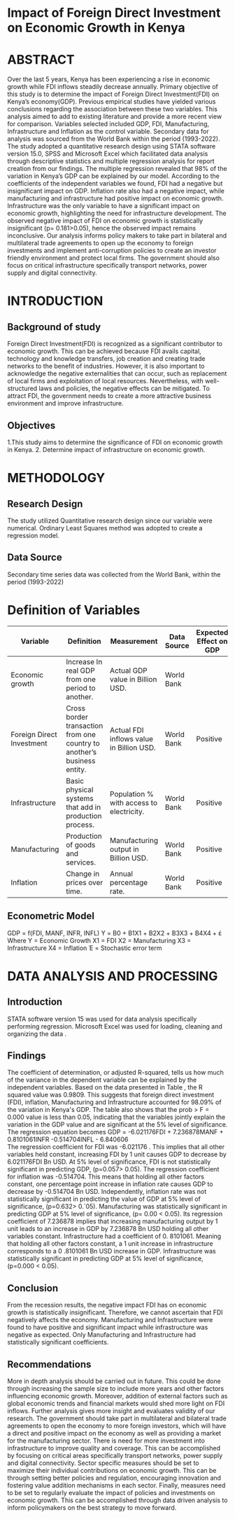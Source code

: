 # Impact of Foreign Direct Investment on Economic Growth in Kenya
# ABSTRACT
Over the last 5 years, Kenya has been experiencing a rise   in economic growth while FDI inflows steadily decrease annually. Primary objective of this study is to determine the impact of Foreign Direct Investment(FDI) on Kenya’s economy(GDP). Previous empirical studies have yielded various conclusions regarding the association between these two variables. This analysis aimed to add to existing literature and provide a more recent view for comparison. Variables selected included GDP, FDI, Manufacturing, Infrastructure and Inflation as the control variable. Secondary data for analysis was sourced from the World Bank within the period (1993-2022). The study adopted a quantitative research design using STATA software version 15.0, SPSS and Microsoft Excel which facilitated data analysis through descriptive statistics and  multiple regression analysis for report creation from our findings. The multiple regression revealed that 98% of the variation  in Kenya’s  GDP can be explained by our model. According to the coefficients of the independent variables we found, FDI had a negative but insignificant impact on GDP. Inflation rate also had a negative impact, while manufacturing and infrastructure had positive impact on economic growth. Infrastructure was the only variable to have a significant impact on economic growth, highlighting the need for infrastructure development. The observed negative impact of FDI on economic growth is statistically insignificant (p= 0.181>0.05), hence the observed impact remains inconclusive. Our analysis informs policy makers  to take part in bilateral and multilateral trade  agreements to open up the economy to foreign investments  and  implement anti-corruption policies to create an investor friendly environment and protect local firms. The government should also focus on critical infrastructure specifically transport networks, power supply and digital connectivity.


# INTRODUCTION
## Background of study
Foreign Direct Investment(FDI) is recognized as a significant contributor to economic growth. This can be achieved because FDI avails capital, technology and knowledge transfers, job creation and creating trade networks to the benefit of industries.  However, it is also important to acknowledge the negative externalities that can occur, such as replacement of local firms and exploitation of local resources. Nevertheless, with well-structured laws and policies, the negative effects can be mitigated. To attract FDI, the government needs to create a more attractive business environment and improve infrastructure. 

## Objectives
1.This study aims to determine the significance of FDI on economic growth in Kenya.
2. Determine impact of infrastructure on economic growth.

# METHODOLOGY
## Research Design
The study utilized Quantitative research design since our variable were numerical. Ordinary Least Squares method was adopted to create a regression model.

## Data Source
Secondary time series data was collected from the World Bank, within the period (1993-2022)

# Definition of Variables

|Variable|	Definition	| Measurement|	Data Source |	Expected Effect on GDP|        
 |  ---   |      ---     |       ---      |       ---     |      ---      |           
|Economic growth | Increase In real GDP from one period to another.|	Actual GDP value in Billion USD.|	World Bank|        |
|Foreign Direct Investment|	Cross border transaction from one country to another’s business entity.|	Actual FDI inflows value in Billion USD.|	World Bank|	Positive|      
|Infrastructure|	Basic physical systems that add in production process.|	Population % with access to electricity.|	World Bank|	Positive|
|Manufacturing	|Production of goods and services.|	Manufacturing output in Billion USD.|	World Bank	|Positive|
|Inflation	|Change in prices over time.	|Annual percentage rate.	|World Bank	|Positive|

## Econometric Model
GDP = f(FDI, MANF, INFR,  INFL)
Y = Β0 + Β1X1 + Β2X2 + Β3X3 + Β4X4 + έ
Where 
Y = Economic Growth
X1 =  FDI
X2 = Manufacturing
X3 = Infrastructure
X4 = Inflation
 Έ = Stochastic error term

# DATA ANALYSIS AND PROCESSING
## Introduction
STATA software version 15 was used for data analysis specifically performing regression. Microsoft Excel was used for loading, cleaning and organizing the data .

## Findings
The coefficient of determination, or adjusted R-squared, tells us how much of the variance in the dependent variable can be explained by the independent variables.
Based on the data presented in Table , the R squared value was 0.9809. This suggests that foreign direct investment (FDI), inflation, Manufacturing and Infrastructure accounted for 98.09% of the variation in Kenya's GDP. The  table also shows that the  prob > F = 0.000 value is less than 0.05, indicating that the variables jointly explain the variation in the GDP value and are significant at the 5% level of significance.
The regression equation becomes 
GDP = -6.021176FDI  +  7.236878MANF  +  0.8101061INFR   -0.514704INFL  - 6.840606  
The regression coefficient for FDI was   -6.021176  . This implies that all other variables held constant, increasing FDI by 1 unit causes GDP to decrease by 6.021176FDI   Bn USD. At 5% level of significance, FDI is not statistically significant in predicting GDP, (p=0.057> 0.05).
The regression coefficient for inflation was   -0.514704. This means that holding all other factors constant, one percentage point increase in inflation rate causes GDP to decrease by -0.514704 Bn USD. Independently, inflation rate was not statistically significant in predicting the value of GDP at 5% level of significance, (p=0.632> 0.`05).
Manufacturing was statistically significant in predicting GDP at 5% level of significance, (p= 0.00 < 0.05). Its regression coefficient of   7.236878 implies that increasing manufacturing output by 1 unit leads to an increase in GDP by 7.236878 Bn USD holding all other variables constant.
Infrastructure had a coefficient of 0. 8101061. Meaning that holding all other factors constant, a 1 unit increase in infrastructure corresponds to a 0 .8101061  Bn USD increase  in GDP. Infrastructure  was statistically significant in predicting GDP at 5% level of significance, (p=0.000 < 0.05).

## Conclusion
From the recession results, the negative impact FDI has on economic growth is statistically insignificant. Therefore, we cannot ascertain that FDI negatively affects the economy.
Manufacturing and Infrastructure were found to have positive and significant impact while infrastructure was negative as expected.
Only Manufacturing and Infrastructure had statistically significant coefficients.

## Recommendations
More in depth analysis should be carried out in future. This could be done through increasing the sample size to include more years and other factors influencing economic growth. Moreover, addition of external factors such as global economic trends and financial markets would shed more light on FDI inflows.   Further analysis   gives more insight and evaluates validity of our research. 
The government should take part in multilateral and bilateral trade agreements to open the economy to more foreign investors, which will have a direct and positive impact on the economy as well as providing a market for the manufacturing sector.
There is need for more investment into infrastructure to improve quality and coverage.  This can be accomplished by focusing on critical areas specifically transport networks, power supply and digital connectivity.
Sector specific measures should be set to maximize their individual contributions on economic growth. This can be through setting better policies and regulation, encouraging innovation and fostering value addition mechanisms in each sector.
Finally, measures need to be set to regularly evaluate the impact of policies and investments on economic growth.  This can be accomplished through data driven analysis to inform policymakers on the best strategy to move forward.

     





























